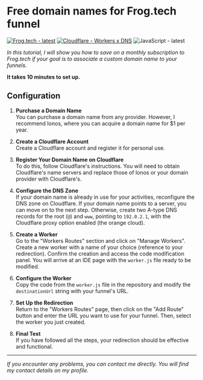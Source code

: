 # Free domain names for Frog.tech funnel
[![Frog.tech - latest](https://img.shields.io/badge/Frog.tech-latest-43ddf6?style=for-the-badge&logo=fueler)](https://frog.tech) [![Cloudflare - Workers x DNS](https://img.shields.io/badge/Cloudflare-Workers_x_DNS-f6821f?style=for-the-badge&logo=cloudflare)](https://cloudflare.com) ![JavaScript - latest](https://img.shields.io/badge/JavaScript-latest-f7df1e?style=for-the-badge&logo=javascript)

*In this tutorial, I will show you how to save on a monthly subscription to Frog.tech if your goal is to associate a custom domain name to your funnels.*

**It takes 10 minutes to set up.**

Configuration
---

1. **Purchase a Domain Name**  
   You can purchase a domain name from any provider. However, I recommend Ionos, where you can acquire a domain name for $1 per year.

2. **Create a Cloudflare Account**  
   Create a Cloudflare account and register it for personal use.

3. **Register Your Domain Name on Cloudflare**  
   To do this, follow Cloudflare's instructions. You will need to obtain Cloudflare's name servers and replace those of Ionos or your domain provider with Cloudflare's.

4. **Configure the DNS Zone**  
   If your domain name is already in use for your activities, reconfigure the DNS zone on Cloudflare. If your domain name points to a server, you can move on to the next step. Otherwise, create two A-type DNS records for the root (`@`) and `www`, pointing to `192.0.2.1`, with the Cloudflare proxy option enabled (the orange cloud).

5. **Create a Worker**  
   Go to the "Workers Routes" section and click on "Manage Workers". Create a new worker with a name of your choice (reference to your redirection). Confirm the creation and access the code modification panel. You will arrive at an IDE page with the `worker.js` file ready to be modified.

6. **Configure the Worker**  
   Copy the code from the `worker.js` file in the repository and modify the `destinationUrl` string with your funnel's URL.

7. **Set Up the Redirection**  
   Return to the "Workers Routes" page, then click on the "Add Route" button and enter the URL you want to use for your funnel. Then, select the worker you just created.

8. **Final Test**  
   If you have followed all the steps, your redirection should be effective and functional.
   
---

*If you encounter any problems, you can contact me directly. You will find my contact details on my profile.*
